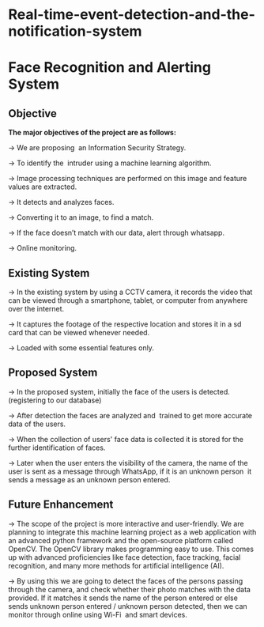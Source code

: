 # Real-time-event-detection-and-the-notification-system
# Face Recognition and Alerting System

## Objective
**The major objectives of the project are as follows:**

-> We are proposing  an Information Security Strategy.

-> To identify the  intruder using a machine learning algorithm.

-> Image processing techniques are performed on this image and feature values are extracted.

-> It detects and analyzes faces.

-> Converting it to an image, to find a match.

-> If the face doesn’t match with our data, alert through whatsapp.

-> Online monitoring.

## Existing System
-> In the existing system by using a CCTV camera, it records the video that can be viewed through a smartphone, tablet, or computer from anywhere over the internet.

-> It captures the footage of the respective location and stores it in a sd card that can be viewed whenever needed.

-> Loaded with some essential features only.

## Proposed System
-> In the proposed system, initially the face of the users is detected. (registering to our database)

-> After detection the faces are analyzed and  trained to get more accurate data of the users.

-> When the collection of users' face data is collected it is stored for the further identification of faces.

-> Later when the user enters the visibility of the camera, the name of the user is sent as a message through WhatsApp, if it is an unknown person  it sends a message as an unknown person entered.

## Future Enhancement
-> The scope of the project is more interactive and user-friendly. We are planning to integrate this machine learning project as a web application with an advanced python framework and the open-source platform called OpenCV. The OpenCV library makes programming easy to use. This comes up with advanced proficiencies like face detection, face tracking, facial recognition, and many more methods for artificial intelligence (AI). 

-> By using this we are going to detect the faces of the persons passing through the camera, and check whether their photo matches with the data provided. If it matches it sends the name of the person entered or else sends unknown person entered / unknown person detected, then we can monitor through online using Wi-Fi  and smart devices.


